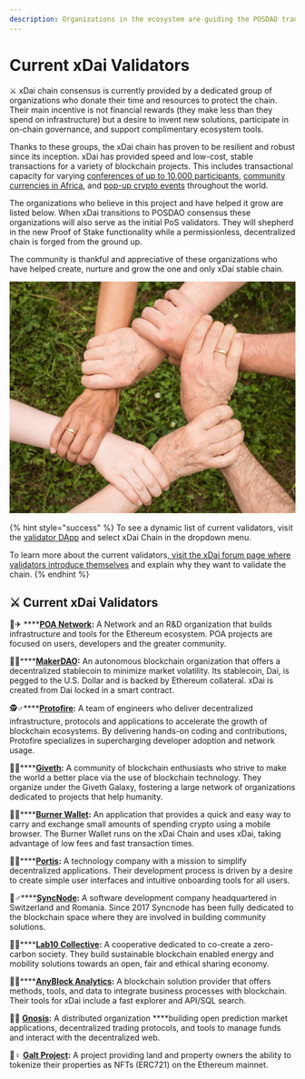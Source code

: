 ```yaml
---
description: Organizations in the ecosystem are guiding the POSDAO transition
---
```


# Current xDai Validators

⚔ xDai chain consensus is currently provided by a dedicated group of organizations who donate their time and resources to protect the chain. Their main incentive is not financial rewards \(they make less than they spend on infrastructure\) but a desire to invent new solutions, participate in on-chain governance, and support complimentary ecosystem tools.

Thanks to these groups, the xDai chain has proven to be resilient and robust since its inception. xDai has provided speed and low-cost, stable transactions for a variety of blockchain projects. This includes transactional capacity for varying [conferences of up to 10,000 participants](https://www.xdaichain.com/about-xdai/use-cases/cryptocurrency-for-events-and-conferences/pony-purse-conference-and-event-wallet), [community currencies in Africa](https://www.xdaichain.com/about-xdai/use-cases/community-currencies), and [pop-up crypto events](https://medium.com/@austin_48503/decentralized-cypherpunk-speakeasy-2fdbdc446318) throughout the world.  

The organizations who believe in this project and have helped it grow are listed below. When xDai transitions to POSDAO consensus these organizations will also serve as the initial PoS validators. They will shepherd in the new Proof of Stake functionality while a permissionless, decentralized chain is forged from the ground up. 

The community is thankful and appreciative of these organizations who have helped create, nurture and grow the one and only xDai stable chain.

![](../../.gitbook/assets/ground-group-growth-hands-461049.jpg)

{% hint style="success" %}
To see a dynamic list of current validators, visit the [validator DApp](https://validators.poa.network/poa-dapps-validators) and select xDai Chain in the dropdown menu.  
  
To learn more about the current validators,[ visit the xDai forum page where validators introduce themselves](https://forum.poa.network/c/xdai-chain/validators-intro) and explain why they want to validate the chain.
{% endhint %}

## ⚔ Current xDai Validators

👨✈ ****[**POA Network**](https://www.poa.network/)**:** A Network and an R&D organization that builds infrastructure and tools for the Ethereum ecosystem. POA projects are focused on users, developers and the greater community.

👨🚀\*\*\*\*[**MakerDAO**](https://makerdao.com/en/)**:** An autonomous blockchain organization that offers a decentralized stablecoin to minimize market volatility. Its stablecoin, Dai, is pegged to the U.S. Dollar and is backed by Ethereum collateral. xDai is created from Dai locked in a smart contract.

🕵♂\*\*\*\*[**Protofire**](https://protofire.io/)**:** A team of engineers who deliver decentralized infrastructure, protocols and applications to accelerate the growth of blockchain ecosystems. By delivering hands-on coding and contributions, Protofire specializes in supercharging developer adoption and network usage.

👨🎤\*\*\*\*[**Giveth**](https://giveth.io/)**:** A community of blockchain enthusiasts who strive to make the world a better place via the use of blockchain technology. They organize under the Giveth Galaxy, fostering a large network of organizations dedicated to projects that help humanity.

👩🚒\*\*\*\*[**Burner Wallet**](https://burnerwallet.io/)**:** An application that provides a quick and easy way to carry and exchange small amounts of spending crypto using a mobile browser. The Burner Wallet runs on the xDai Chain and uses xDai, taking advantage of low fees and fast transaction times.

👨🔬\*\*\*\*[**Portis**](https://portis.io/)**:** A technology company with a mission to simplify decentralized applications. Their development process is driven by a desire to create simple user interfaces and intuitive onboarding tools for all users.

🦸♂\*\*\*\*[**SyncNode**](https://ip.sx/)**:** A software development company headquartered in Switzerland and Romania. Since 2017 Syncnode has been fully dedicated to the blockchain space where they are involved in building community solutions.

👩🔧\*\*\*\*[**Lab10 Collective**](https://lab10.coop/)**:** A cooperative dedicated to co-create a zero-carbon society. They build sustainable blockchain enabled energy and mobility solutions towards an open, fair and ethical sharing economy.

👨🎨\*\*\*\*[**AnyBlock Analytics**](https://www.anyblockanalytics.com/)**:**  A blockchain solution provider that offers methods, tools, and data to integrate business processes with blockchain. Their tools for xDai include a fast explorer and API/SQL search.

👩🏫 [**Gnosis**](https://gnosis.io/)**:** A distributed organization ****building open prediction market applications, decentralized trading protocols, and tools to manage funds and interact with the decentralized web.

🦹♀ [**Galt Project**](https://galtproject.io/)**:** A project providing land and property owners the ability to tokenize their properties as NFTs \(ERC721\) on the Ethereum mainnet. 

